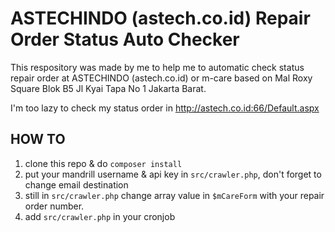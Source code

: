 # ASTECHINDO (astech.co.id) Repair Order Status Auto Checker

This respository was made by me to help me to automatic check status repair order at ASTECHINDO (astech.co.id) or m-care based on Mal Roxy Square Blok B5 Jl Kyai Tapa No 1 Jakarta Barat.  

I'm too lazy to check my status order in http://astech.co.id:66/Default.aspx

## HOW TO

1. clone this repo & do `composer install`
2. put your mandrill username & api key in `src/crawler.php`, don't forget to change email destination
3. still in `src/crawler.php` change array value in `$mCareForm` with your repair order number.
4. add `src/crawler.php` in your cronjob 